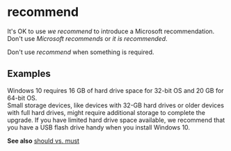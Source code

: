 # recommend

It's OK to use *we recommend* to introduce a Microsoft recommendation. Don't use *Microsoft recommends* or *it is recommended*.

Don't use *recommend* when something is required.

## Examples

Windows 10 requires 16 GB of hard drive space for 32-bit OS and 20 GB for 64-bit OS.<br />
Small
storage devices, like devices with 32-GB hard drives or older devices
with full hard drives, might require additional storage to complete
the upgrade. If you have limited hard drive space available, we
recommend that you have a USB flash drive handy when you install
Windows 10.

**See also** [should vs. must](../s/should-vs-must.md)
